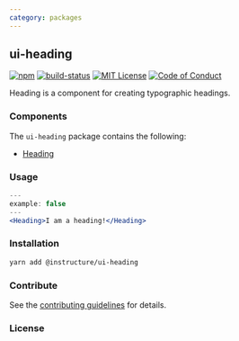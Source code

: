 ```yaml
---
category: packages
---
```


## ui-heading

[![npm][npm]][npm-url]
[![build-status][build-status]][build-status-url]
[![MIT License][license-badge]][LICENSE]
[![Code of Conduct][coc-badge]][coc]

Heading is a component for creating typographic headings.

### Components
The `ui-heading` package contains the following:
- [Heading](#Heading)

### Usage
```jsx
---
example: false
---
<Heading>I am a heading!</Heading>
```

### Installation

```sh
yarn add @instructure/ui-heading
```

### Contribute
See the [contributing guidelines](#contributing) for details.

### License
[npm]: https://img.shields.io/npm/v/@instructure/ui-heading.svg
[npm-url]: https://npmjs.com/package/@instructure/ui-heading

[build-status]: https://travis-ci.org/instructure/instructure-ui.svg?branch=master
[build-status-url]: https://travis-ci.org/instructure/instructure-ui "Travis CI"

[license-badge]: https://img.shields.io/npm/l/instructure-ui.svg?style=flat-square
[license]: https://github.com/instructure/instructure-ui/blob/master/LICENSE

[coc-badge]: https://img.shields.io/badge/code%20of-conduct-ff69b4.svg?style=flat-square
[coc]: https://github.com/instructure/instructure-ui/blob/master/CODE_OF_CONDUCT.md
